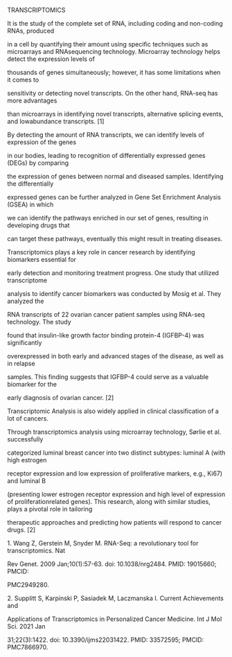 TRANSCRIPTOMICS

It is the study of the complete set of RNA, including coding and non-coding RNAs, produced

in a cell by quantifying their amount using specific techniques such as microarrays and RNAsequencing technology. Microarray technology helps detect the expression levels of

thousands of genes simultaneously; however, it has some limitations when it comes to

sensitivity or detecting novel transcripts. On the other hand, RNA-seq has more advantages

than microarrays in identifying novel transcripts, alternative splicing events, and lowabundance transcripts. \[1]

By detecting the amount of RNA transcripts, we can identify levels of expression of the genes

in our bodies, leading to recognition of differentially expressed genes (DEGs) by comparing

the expression of genes between normal and diseased samples. Identifying the differentially

expressed genes can be further analyzed in Gene Set Enrichment Analysis (GSEA) in which

we can identify the pathways enriched in our set of genes, resulting in developing drugs that

can target these pathways, eventually this might result in treating diseases.

Transcriptomics plays a key role in cancer research by identifying biomarkers essential for

early detection and monitoring treatment progress. One study that utilized transcriptome

analysis to identify cancer biomarkers was conducted by Mosig et al. They analyzed the

RNA transcripts of 22 ovarian cancer patient samples using RNA-seq technology. The study

found that insulin-like growth factor binding protein-4 (IGFBP-4) was significantly

overexpressed in both early and advanced stages of the disease, as well as in relapse

samples. This finding suggests that IGFBP-4 could serve as a valuable biomarker for the

early diagnosis of ovarian cancer. \[2]

Transcriptomic Analysis is also widely applied in clinical classification of a lot of cancers.

Through transcriptomics analysis using microarray technology, Sørlie et al. successfully

categorized luminal breast cancer into two distinct subtypes: luminal A (with high estrogen

receptor expression and low expression of proliferative markers, e.g., Ki67) and luminal B

(presenting lower estrogen receptor expression and high level of expression of proliferationrelated genes). This research, along with similar studies, plays a pivotal role in tailoring

therapeutic approaches and predicting how patients will respond to cancer drugs. \[2]

1\. Wang Z, Gerstein M, Snyder M. RNA-Seq: a revolutionary tool for transcriptomics. Nat

Rev Genet. 2009 Jan;10(1):57-63. doi: 10.1038/nrg2484. PMID: 19015660; PMCID:

PMC2949280.

2\. Supplitt S, Karpinski P, Sasiadek M, Laczmanska I. Current Achievements and

Applications of Transcriptomics in Personalized Cancer Medicine. Int J Mol Sci. 2021 Jan

31;22(3):1422. doi: 10.3390/ijms22031422. PMID: 33572595; PMCID: PMC7866970.

